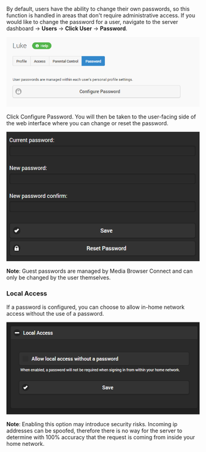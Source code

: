By default, users have the ability to change their own passwords, so this function is handled in areas that don't require administrative access. If you would like to change the password for a user, navigate to the server dashboard -> **Users** -> **Click User** -> **Password**.

![](images/server/users10.png)

Click Configure Password. You will then be taken to the user-facing side of the web interface where you can change or reset the password.

![](images/server/users11.png)

**Note**: Guest passwords are managed by Media Browser Connect and can only be changed by the user themselves.

### Local Access

If a password is configured, you can choose to allow in-home network access without the use of a password.

![](images/server/users12.png)

**Note**: Enabling this option may introduce security risks. Incoming ip addresses can be spoofed, therefore there is no way for the server to determine with 100% accuracy that the request is coming from inside your home network.
